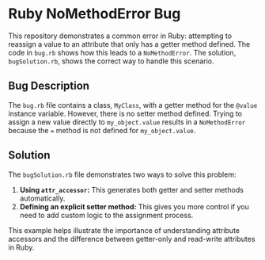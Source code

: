 # Ruby NoMethodError Bug

This repository demonstrates a common error in Ruby: attempting to reassign a value to an attribute that only has a getter method defined.  The code in `bug.rb` shows how this leads to a `NoMethodError`. The solution, `bugSolution.rb`, shows the correct way to handle this scenario.

## Bug Description
The `bug.rb` file contains a class, `MyClass`, with a getter method for the `@value` instance variable.  However, there is no setter method defined. Trying to assign a new value directly to `my_object.value` results in a `NoMethodError` because the `=` method is not defined for `my_object.value`.

## Solution
The `bugSolution.rb` file demonstrates two ways to solve this problem:
1. **Using `attr_accessor`:** This generates both getter and setter methods automatically.
2. **Defining an explicit setter method:** This gives you more control if you need to add custom logic to the assignment process.

This example helps illustrate the importance of understanding attribute accessors and the difference between getter-only and read-write attributes in Ruby.